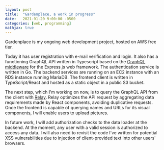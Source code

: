 ```yaml
---
layout: post
title:  "Gardenplace, a work in progress"
date:   2021-01-20 9:00:00 -0500
categories: [web, programming]
mathjax: true
---
```


Gardenplace is my ongoing web development project, hosted on AWS free tier.

Today it has user registration with e-mail verification and login. It also has a functioning GraphQL API written in Typescript based on the [GraphQL middleware](https://github.com/graphql/express-graphql) for the Express.js web framework. The authentication service is written in Go. The backend services are running on an EC2 instance with an RDS instance running MariaDB. The frontend client is written in TypeScript/React and hosted as a static object in a public S3 bucket.

The next step, which I'm working on now, is to query the GraphQL API from the client with [Relay](https://relay.dev/). Relay optimizes the API request by aggregating data requirements made by React components, avoiding duplicative requests. Once the frontend is capable of querying names and URLs for its visual components, I will enable users to upload pictures.

In future work, I will add authorization checks to the data loader at the backend. At the moment, any user with a valid session is authorized to access any data. I will also need to revisit the code I've written for potential XSS vulnerabilities due to injection of client-provided text into other users' browsers.